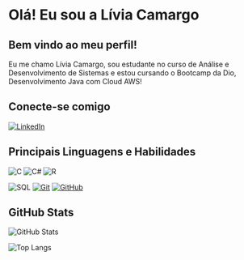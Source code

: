 # Olá! Eu sou a Lívia Camargo

## Bem vindo ao meu perfil!
Eu me chamo Lívia Camargo, sou estudante no curso de Análise e Desenvolvimento de Sistemas e estou cursando o Bootcamp da Dio, Desenvolvimento Java com Cloud AWS!

## Conecte-se comigo

[![LinkedIn](https://img.shields.io/badge/LinkedIn-000?style=for-the-badge&logo=linkedin&logoColor=0E76A8)](https://www.linkedin.com/in/l%C3%ADvia-sanches-gonzaga-de-camargo-861847247)

## Principais Linguagens e Habilidades

![C](https://img.shields.io/badge/C-000?style=for-the-badge&logo=c)
![C#](https://img.shields.io/badge/C%23-000?style=for-the-badge&logo=c-sharp&logoColor=823085)
![R](https://img.shields.io/badge/r-000?style=for-the-badge&logo=r&logoColor=blue)

![SQL](https://img.shields.io/badge/-SQL-000?style=for-the-badge&logo=mysql&textColor=000)
[![Git](https://img.shields.io/badge/Git-000?style=for-the-badge&logo=git&logoColor=E94D5F)](https://git-scm.com/doc)
[![GitHub](https://img.shields.io/badge/GitHub-000?style=for-the-badge&logo=github&logoColor=30A3DC)](https://docs.github.com/)

## GitHub Stats

![GitHub Stats](https://github-readme-stats.vercel.app/api?username=liviasgcamargo&theme=transparent&bg_color=000&border_color=30A3DC&show_icons=true&icon_color=30A3DC&title_color=E94D5F&text_color=FFF)

![Top Langs](https://github-readme-stats-git-masterrstaa-rickstaa.vercel.app/api/top-langs/?username=liviasgcamargo&layout=compact&bg_color=000&border_color=30A3DC&title_color=E94D5F&text_color=FFF)
